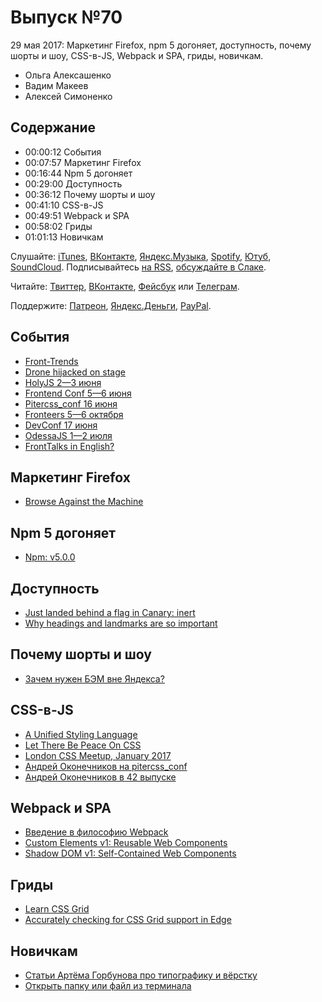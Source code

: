 # Выпуск №70

29 мая 2017: Маркетинг Firefox, npm 5 догоняет, доступность, почему шорты и шоу, CSS-в-JS, Webpack и SPA, гриды, новичкам.

- Ольга Алексашенко
- Вадим Макеев
- Алексей Симоненко

## Содержание

- 00:00:12 События
- 00:07:57 Маркетинг Firefox
- 00:16:44 Npm 5 догоняет
- 00:29:00 Доступность
- 00:36:12 Почему шорты и шоу
- 00:41:10 CSS-в-JS
- 00:49:51 Webpack и SPA
- 00:58:02 Гриды
- 01:01:13 Новичкам

Слушайте: [iTunes](https://itunes.apple.com/podcast/id1080500016), [ВКонтакте](https://vk.com/podcasts-32017543), [Яндекс.Музыка](https://music.yandex.ru/album/6245956), [Spotify](https://open.spotify.com/show/3rzAcADjpBpXt73L0epTjV), [Ютуб](https://www.youtube.com/playlist?list=PLMBnwIwFEFHcwuevhsNXkFTcadeX5R1Go), [SoundCloud](https://soundcloud.com/web-standards). Подписывайтесь [на RSS](https://web-standards.ru/podcast/feed/), [обсуждайте в Слаке](http://slack.web-standards.ru/).

Читайте: [Твиттер](https://twitter.com/webstandards_ru), [ВКонтакте](https://vk.com/webstandards_ru), [Фейсбук](https://www.facebook.com/webstandardsru) или [Телеграм](https://t.me/webstandards_ru).

Поддержите: [Патреон](https://www.patreon.com/webstandards_ru), [Яндекс.Деньги](https://money.yandex.ru/to/41001119329753), [PayPal](https://www.paypal.me/pepelsbey).

## События

- [Front-Trends](https://2017.front-trends.com/)
- [Drone hijacked on stage](https://twitter.com/pertjensen/status/867683070861864961)
- [HolyJS 2—3 июня](https://holyjs-piter.ru/)
- [Frontend Conf 5—6 июня](http://frontendconf.ru/)
- [Pitercss_conf 16 июня](https://pitercss.com/)
- [Fronteers 5—6 октября](https://fronteers.nl/congres/2017)
- [DevConf 17 июня](https://devconf.ru/ru/offers/FrontEnd)
- [OdessaJS 1—2 июля](http://odessajs.org)
- [FrontTalks in English?](https://twitter.com/FrontTalks/status/867475908806017025)

## Маркетинг Firefox

- [Browse Against the Machine](https://medium.com/p/e793c0fee917)

## Npm 5 догоняет

- [Npm: v5.0.0](http://blog.npmjs.org/post/161081169345/v500)

## Доступность

- [Just landed behind a flag in Canary: inert](https://twitter.com/rob_dodson/status/868296999375847424)
- [Why headings and landmarks are so important](https://youtu.be/vAAzdi1xuUY)

## Почему шорты и шоу

- [Зачем нужен БЭМ вне Яндекса?](https://youtu.be/lQPs20b3Ey8?list=PLQJNT2fdCJngOj0mGZaTcZRyfSBTCWHe1)

## CSS-в-JS

- [A Unified Styling Language](https://medium.com/p/d0c208de2660)
- [Let There Be Peace On CSS](https://speakerdeck.com/didoo/let-there-be-peace-on-css)
- [London CSS Meetup, January 2017](https://youtu.be/bb_kb6Q2Kdc)
- [Андрей Оконечников на pitercss_conf](https://pitercss.com/#AndreyOkonetchnikov)
- [Андрей Оконечников в 42 выпуске](https://soundcloud.com/web-standards/episode-42)

## Webpack и SPA

- [Введение в философию Webpack](https://medium.com/p/d12415cc8594)
- [Custom Elements v1: Reusable Web Components](https://developers.google.com/web/fundamentals/getting-started/primers/customelements)
- [Shadow DOM v1: Self-Contained Web Components](https://developers.google.com/web/fundamentals/getting-started/primers/shadowdom)

## Гриды

- [Learn CSS Grid](http://learncssgrid.com/)
- [Accurately checking for CSS Grid support in Edge](http://gwhitworth.com/blog/2017/05/accurately-checking-for-css-grid-support-in-microsoft-edge)

## Новичкам

- [Статьи Артёма Горбунова про типографику и вёрстку](https://isqua.ru/blog/2017/05/21/artgorbunov-typography/)
- [Открыть папку или файл из терминала](https://isqua.ru/blog/2017/05/18/open-file-from-terminal/)
